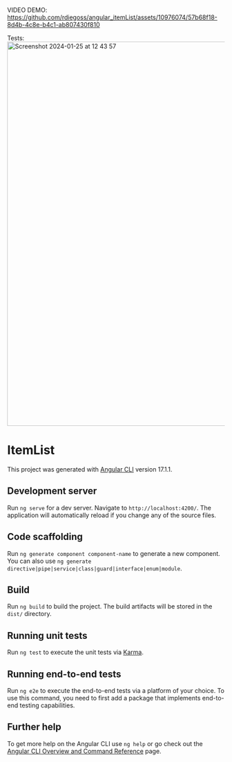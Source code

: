 VIDEO DEMO:
https://github.com/rdiegoss/angular_itemList/assets/10976074/57b68f18-8d4b-4c8e-b4c1-ab807430f810

Tests:
<img width="889" alt="Screenshot 2024-01-25 at 12 43 57" src="https://github.com/rdiegoss/angular_itemList/assets/10976074/a04ae1a5-8cd3-4c7a-9f92-6f7fd1be5dc5">

# ItemList

This project was generated with [Angular CLI](https://github.com/angular/angular-cli) version 17.1.1.

## Development server

Run `ng serve` for a dev server. Navigate to `http://localhost:4200/`. The application will automatically reload if you change any of the source files.

## Code scaffolding

Run `ng generate component component-name` to generate a new component. You can also use `ng generate directive|pipe|service|class|guard|interface|enum|module`.

## Build

Run `ng build` to build the project. The build artifacts will be stored in the `dist/` directory.

## Running unit tests

Run `ng test` to execute the unit tests via [Karma](https://karma-runner.github.io).

## Running end-to-end tests

Run `ng e2e` to execute the end-to-end tests via a platform of your choice. To use this command, you need to first add a package that implements end-to-end testing capabilities.

## Further help

To get more help on the Angular CLI use `ng help` or go check out the [Angular CLI Overview and Command Reference](https://angular.io/cli) page.
